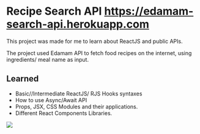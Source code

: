 #  Recipe Search API https://edamam-search-api.herokuapp.com

This project was made for me to learn about ReactJS and public APIs.

The project used Edamam API to fetch food recipes on the internet, using ingredients/ meal name as input.

## Learned

- Basic//Intermediate ReactJS/ RJS Hooks syntaxes
- How to use Async/Await API
- Props, JSX, CSS Modules and their applications.
- Different React Components Libraries.


![](https://gyazo.com/cf101e358b76b8edc05d6eed69d6d9a8.gif)
